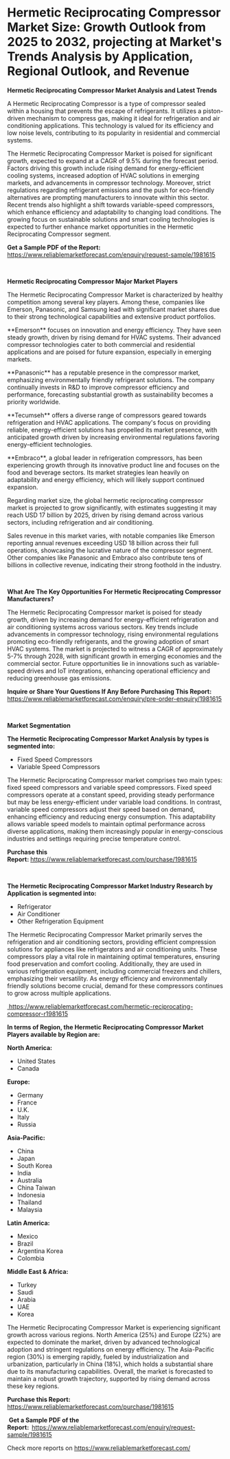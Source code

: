 <p><h1>Hermetic Reciprocating Compressor Market Size: Growth Outlook from 2025 to 2032, projecting at Market's Trends Analysis by Application, Regional Outlook, and Revenue</h1></p><p><strong>Hermetic Reciprocating Compressor Market Analysis and Latest Trends</strong></p>
<p><p>A Hermetic Reciprocating Compressor is a type of compressor sealed within a housing that prevents the escape of refrigerants. It utilizes a piston-driven mechanism to compress gas, making it ideal for refrigeration and air conditioning applications. This technology is valued for its efficiency and low noise levels, contributing to its popularity in residential and commercial systems.</p><p>The Hermetic Reciprocating Compressor Market is poised for significant growth, expected to expand at a CAGR of 9.5% during the forecast period. Factors driving this growth include rising demand for energy-efficient cooling systems, increased adoption of HVAC solutions in emerging markets, and advancements in compressor technology. Moreover, strict regulations regarding refrigerant emissions and the push for eco-friendly alternatives are prompting manufacturers to innovate within this sector. Recent trends also highlight a shift towards variable-speed compressors, which enhance efficiency and adaptability to changing load conditions. The growing focus on sustainable solutions and smart cooling technologies is expected to further enhance market opportunities in the Hermetic Reciprocating Compressor segment.</p></p>
<p><strong>Get a Sample PDF of the Report:&nbsp;</strong> <a href="https://www.reliablemarketforecast.com/enquiry/request-sample/1981615?utm_campaign=3091&utm_medium=2&utm_source=Github&utm_content=ia&utm_term=10042025&utm_id=hermetic-reciprocating-compressor">https://www.reliablemarketforecast.com/enquiry/request-sample/1981615</a></p>
<p>&nbsp;</p>
<p><strong>Hermetic Reciprocating Compressor Major Market Players</strong></p>
<p><p>The Hermetic Reciprocating Compressor Market is characterized by healthy competition among several key players. Among these, companies like Emerson, Panasonic, and Samsung lead with significant market shares due to their strong technological capabilities and extensive product portfolios.</p><p>**Emerson** focuses on innovation and energy efficiency. They have seen steady growth, driven by rising demand for HVAC systems. Their advanced compressor technologies cater to both commercial and residential applications and are poised for future expansion, especially in emerging markets.  </p><p>**Panasonic** has a reputable presence in the compressor market, emphasizing environmentally friendly refrigerant solutions. The company continually invests in R&D to improve compressor efficiency and performance, forecasting substantial growth as sustainability becomes a priority worldwide.</p><p>**Tecumseh** offers a diverse range of compressors geared towards refrigeration and HVAC applications. The company's focus on providing reliable, energy-efficient solutions has propelled its market presence, with anticipated growth driven by increasing environmental regulations favoring energy-efficient technologies.</p><p>**Embraco**, a global leader in refrigeration compressors, has been experiencing growth through its innovative product line and focuses on the food and beverage sectors. Its market strategies lean heavily on adaptability and energy efficiency, which will likely support continued expansion.</p><p>Regarding market size, the global hermetic reciprocating compressor market is projected to grow significantly, with estimates suggesting it may reach USD 17 billion by 2025, driven by rising demand across various sectors, including refrigeration and air conditioning.</p><p>Sales revenue in this market varies, with notable companies like Emerson reporting annual revenues exceeding USD 18 billion across their full operations, showcasing the lucrative nature of the compressor segment. Other companies like Panasonic and Embraco also contribute tens of billions in collective revenue, indicating their strong foothold in the industry.</p></p>
<p>&nbsp;</p>
<p><strong>What Are The Key Opportunities For Hermetic Reciprocating Compressor Manufacturers?</strong></p>
<p><p>The Hermetic Reciprocating Compressor market is poised for steady growth, driven by increasing demand for energy-efficient refrigeration and air conditioning systems across various sectors. Key trends include advancements in compressor technology, rising environmental regulations promoting eco-friendly refrigerants, and the growing adoption of smart HVAC systems. The market is projected to witness a CAGR of approximately 5-7% through 2028, with significant growth in emerging economies and the commercial sector. Future opportunities lie in innovations such as variable-speed drives and IoT integrations, enhancing operational efficiency and reducing greenhouse gas emissions. </p></p>
<p><strong>Inquire or Share Your Questions If Any Before Purchasing This Report:</strong> <a href="https://www.reliablemarketforecast.com/enquiry/pre-order-enquiry/1981615?utm_campaign=3091&utm_medium=2&utm_source=Github&utm_content=ia&utm_term=10042025&utm_id=hermetic-reciprocating-compressor">https://www.reliablemarketforecast.com/enquiry/pre-order-enquiry/1981615</a></p>
<p>&nbsp;</p>
<p><strong>Market Segmentation</strong></p>
<p><strong>The Hermetic Reciprocating Compressor Market Analysis by types is segmented into:</strong></p>
<p><ul><li>Fixed Speed Compressors</li><li>Variable Speed Compressors</li></ul></p>
<p><p>The Hermetic Reciprocating Compressor market comprises two main types: fixed speed compressors and variable speed compressors. Fixed speed compressors operate at a constant speed, providing steady performance but may be less energy-efficient under variable load conditions. In contrast, variable speed compressors adjust their speed based on demand, enhancing efficiency and reducing energy consumption. This adaptability allows variable speed models to maintain optimal performance across diverse applications, making them increasingly popular in energy-conscious industries and settings requiring precise temperature control.</p></p>
<p><strong>Purchase this Report:&nbsp;</strong><a href="https://www.reliablemarketforecast.com/purchase/1981615?utm_campaign=3091&utm_medium=2&utm_source=Github&utm_content=ia&utm_term=10042025&utm_id=hermetic-reciprocating-compressor">https://www.reliablemarketforecast.com/purchase/1981615</a></p>
<p>&nbsp;</p>
<p><strong>The Hermetic Reciprocating Compressor Market Industry Research by Application is segmented into:</strong></p>
<p><ul><li>Refrigerator</li><li>Air Conditioner</li><li>Other Refrigeration Equipment</li></ul></p>
<p><p>The Hermetic Reciprocating Compressor Market primarily serves the refrigeration and air conditioning sectors, providing efficient compression solutions for appliances like refrigerators and air conditioning units. These compressors play a vital role in maintaining optimal temperatures, ensuring food preservation and comfort cooling. Additionally, they are used in various refrigeration equipment, including commercial freezers and chillers, emphasizing their versatility. As energy efficiency and environmentally friendly solutions become crucial, demand for these compressors continues to grow across multiple applications.</p></p>
<p><a href="https://www.reliablemarketforecast.com/hermetic-reciprocating-compressor-r1981615?utm_campaign=3091&utm_medium=2&utm_source=Github&utm_content=ia&utm_term=10042025&utm_id=hermetic-reciprocating-compressor">&nbsp;https://www.reliablemarketforecast.com/hermetic-reciprocating-compressor-r1981615</a></p>
<p><strong>In terms of Region, the Hermetic Reciprocating Compressor Market Players available by Region are:</strong></p>
<p>
    <p> <strong> North America: </strong>
        <ul>
            <li>United States</li>
            <li>Canada</li>
        </ul>
        </p> 
    <p> <strong> Europe: </strong>
        <ul>
            <li>Germany</li>
            <li>France</li>
            <li>U.K.</li>
            <li>Italy</li>
            <li>Russia</li>
        </ul>
        </p> 
    <p> <strong> Asia-Pacific: </strong>
        <ul>
            <li>China</li>
            <li>Japan</li>
            <li>South Korea</li>
            <li>India</li>
            <li>Australia</li>
            <li>China Taiwan</li>
            <li>Indonesia</li>
            <li>Thailand</li>
            <li>Malaysia</li>
        </ul>
        </p> 
    <p> <strong> Latin America: </strong>
        <ul>
            <li>Mexico</li>
            <li>Brazil</li>
            <li>Argentina Korea</li>
            <li>Colombia</li>
        </ul>
        </p> 
    <p> <strong> Middle East & Africa: </strong>
        <ul>
            <li>Turkey</li>
            <li>Saudi</li>
            <li>Arabia</li>
            <li>UAE</li>
            <li>Korea</li>
        </ul>
    </p>
    </p>
<p><p>The Hermetic Reciprocating Compressor Market is experiencing significant growth across various regions. North America (25%) and Europe (22%) are expected to dominate the market, driven by advanced technological adoption and stringent regulations on energy efficiency. The Asia-Pacific region (30%) is emerging rapidly, fueled by industrialization and urbanization, particularly in China (18%), which holds a substantial share due to its manufacturing capabilities. Overall, the market is forecasted to maintain a robust growth trajectory, supported by rising demand across these key regions.</p></p>
<p><strong>Purchase this Report: </strong><a href="https://www.reliablemarketforecast.com/purchase/1981615?utm_campaign=3091&utm_medium=2&utm_source=Github&utm_content=ia&utm_term=10042025&utm_id=hermetic-reciprocating-compressor">https://www.reliablemarketforecast.com/purchase/1981615</a></p>
<p>&nbsp;<strong>Get a Sample PDF of the Report:&nbsp;&nbsp;</strong><a href="https://www.reliablemarketforecast.com/enquiry/request-sample/1981615?utm_campaign=3091&utm_medium=2&utm_source=Github&utm_content=ia&utm_term=10042025&utm_id=hermetic-reciprocating-compressor">https://www.reliablemarketforecast.com/enquiry/request-sample/1981615</a></p>
<p><strong></strong></p>
<p>Check more reports on <a href="https://www.reliablemarketforecast.com/?utm_campaign=3091&utm_medium=2&utm_source=Github&utm_content=ia&utm_term=10042025&utm_id=hermetic-reciprocating-compressor">https://www.reliablemarketforecast.com/</a></p>